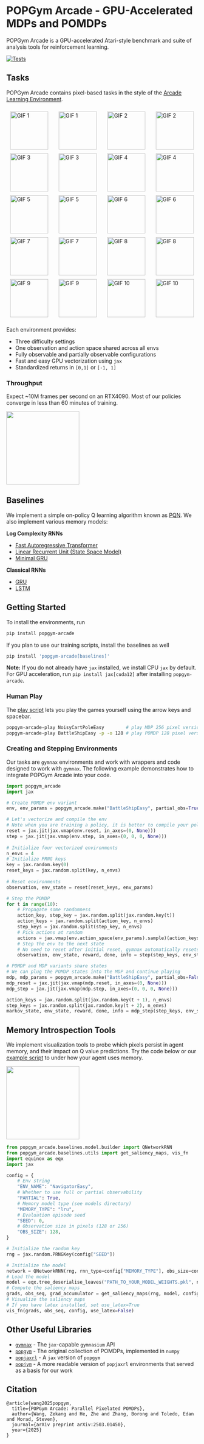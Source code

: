 # POPGym Arcade - GPU-Accelerated MDPs and POMDPs 

POPGym Arcade is a GPU-accelerated Atari-style benchmark and suite of analysis tools for reinforcement learning.

[![Tests](https://github.com/bolt-research/popgym-arcade/actions/workflows/python_app.yaml/badge.svg)](https://github.com/bolt-research/popgym-arcade/actions/workflows/python_app.yaml)

## Tasks
POPGym Arcade contains pixel-based tasks in the style of the [Arcade Learning Environment](https://github.com/Farama-Foundation/Arcade-Learning-Environment).

<div style="display: flex; flex-wrap: wrap; gap: 10px; justify-content: space-between; padding: 10px;">
    <img src="imgs/cartpole_f.gif" alt="GIF 1" style="width: 100px; height: 100px;">
    <img src="imgs/cartpole_p.gif" alt="GIF 1" style="width: 100px; height: 100px;">
    <img src="imgs/autoencode_f.gif" alt="GIF 2" style="width: 100px; height: 100px;">
    <img src="imgs/autoencode_p.gif" alt="GIF 2" style="width: 100px; height: 100px;">
    <img src="imgs/breakout_f.gif" alt="GIF 3" style="width: 100px; height: 100px;">
    <img src="imgs/breakout_p.gif" alt="GIF 3" style="width: 100px; height: 100px;">
    <img src="imgs/minesweeper_f.gif" alt="GIF 4" style="width: 100px; height: 100px;">
    <img src="imgs/minesweeper_p.gif" alt="GIF 4" style="width: 100px; height: 100px;">
    <img src="imgs/tetris_f.gif" alt="GIF 5" style="width: 100px; height: 100px;">
    <img src="imgs/tetris_p.gif" alt="GIF 5" style="width: 100px; height: 100px;">
    <img src="imgs/skittles_f.gif" alt="GIF 6" style="width: 100px; height: 100px;">
    <img src="imgs/skittles_p.gif" alt="GIF 6" style="width: 100px; height: 100px;">
    <img src="imgs/navigator_f.gif" alt="GIF 7" style="width: 100px; height: 100px;">
    <img src="imgs/navigator_p.gif" alt="GIF 7" style="width: 100px; height: 100px;">
    <img src="imgs/countrecall_f.gif" alt="GIF 8" style="width: 100px; height: 100px;">
    <img src="imgs/countrecall_p.gif" alt="GIF 8" style="width: 100px; height: 100px;">
    <img src="imgs/battleship_f.gif" alt="GIF 9" style="width: 100px; height: 100px;">
    <img src="imgs/battleship_p.gif" alt="GIF 9" style="width: 100px; height: 100px;">
    <img src="imgs/ncartpole_f.gif" alt="GIF 10" style="width: 100px; height: 100px;">
    <img src="imgs/ncartpole_p.gif" alt="GIF 10" style="width: 100px; height: 100px;">
</div>

Each environment provides:
- Three difficulty settings
- One observation and action space shared across all envs
- Fully observable and partially observable configurations
- Fast and easy GPU vectorization using `jax`
- Standardized returns in `[0,1]` or `[-1, 1]`


### Throughput
Expect ~10M frames per second on an RTX4090. Most of our policies converge in less than 60 minutes of training. 

<img src="imgs/fps.png" height="192" />  
<!-- img src="imgs/wandb.png" height="192" / --> 


## Baselines
We implement a simple on-policy Q learning algorithm known as [PQN](https://arxiv.org/abs/2407.04811). We also implement various memory models:

**Log Complexity RNNs**
- [Fast Autoregressive Transformer](https://arxiv.org/abs/2006.16236)
- [Linear Recurrent Unit (State Space Model)](https://arxiv.org/abs/2303.06349)
- [Minimal GRU](https://arxiv.org/abs/2410.01201)

**Classical RNNs**
- [GRU](https://arxiv.org/abs/1412.3555)
- [LSTM](https://dl.acm.org/doi/10.1162/neco.1997.9.8.1735)

## Getting Started

To install the environments, run

```bash
pip install popgym-arcade
```
If you plan to use our training scripts, install the baselines as well

```bash
pip install 'popgym-arcade[baselines]'
```

**Note:** If you do not already have `jax` installed, we install CPU `jax` by default. For GPU acceleration, run `pip install jax[cuda12]` after installing `popgym-arcade`.

### Human Play
The [play script](popgym_arcade/play.py) lets you play the games yourself using the arrow keys and spacebar.

```bash
popgym-arcade-play NoisyCartPoleEasy        # play MDP 256 pixel version
popgym-arcade-play BattleShipEasy -p -o 128 # play POMDP 128 pixel version
```

### Creating and Stepping Environments
Our tasks are `gymnax` environments and work with wrappers and code designed to work with `gymnax`. The following example demonstrates how to integrate POPGym Arcade into your code. 

```python
import popgym_arcade
import jax

# Create POMDP env variant
env, env_params = popgym_arcade.make("BattleShipEasy", partial_obs=True)

# Let's vectorize and compile the env
# Note when you are training a policy, it is better to compile your policy_update rather than the env_step
reset = jax.jit(jax.vmap(env.reset, in_axes=(0, None)))
step = jax.jit(jax.vmap(env.step, in_axes=(0, 0, 0, None)))
    
# Initialize four vectorized environments
n_envs = 4
# Initialize PRNG keys
key = jax.random.key(0)
reset_keys = jax.random.split(key, n_envs)
    
# Reset environments
observation, env_state = reset(reset_keys, env_params)

# Step the POMDP
for t in range(10):
    # Propagate some randomness
    action_key, step_key = jax.random.split(jax.random.key(t))
    action_keys = jax.random.split(action_key, n_envs)
    step_keys = jax.random.split(step_key, n_envs)
    # Pick actions at random
    actions = jax.vmap(env.action_space(env_params).sample)(action_keys)
    # Step the env to the next state
    # No need to reset after initial reset, gymnax automatically resets when done
    observation, env_state, reward, done, info = step(step_keys, env_state, actions, params)

# POMDP and MDP variants share states
# We can plug the POMDP states into the MDP and continue playing
mdp, mdp_params = popgym_arcade.make("BattleShipEasy", partial_obs=False)
mdp_reset = jax.jit(jax.vmap(mdp.reset, in_axes=(0, None)))
mdp_step = jax.jit(jax.vmap(mdp.step, in_axes=(0, 0, 0, None)))

action_keys = jax.random.split(jax.random.key(t + 1), n_envs)
step_keys = jax.random.split(jax.random.key(t + 2), n_envs)
markov_state, env_state, reward, done, info = mdp_step(step_keys, env_state, actions, mdp_params)
```

## Memory Introspection Tools 
We implement visualization tools to probe which pixels persist in agent memory, and their
impact on Q value predictions. Try the code below or our [example script](plotting/plot_grads.ipynb) to under how your agent uses memory.

<img src="imgs/grads_example.png" height="192" />


```python
from popgym_arcade.baselines.model.builder import QNetworkRNN
from popgym_arcade.baselines.utils import get_saliency_maps, vis_fn
import equinox as eqx
import jax

config = {
    # Env string
    "ENV_NAME": "NavigatorEasy",
    # Whether to use full or partial observability
    "PARTIAL": True,
    # Memory model type (see models directory)
    "MEMORY_TYPE": "lru",
    # Evaluation episode seed
    "SEED": 0,
    # Observation size in pixels (128 or 256)
    "OBS_SIZE": 128,
}

# Initialize the random key
rng = jax.random.PRNGKey(config["SEED"])

# Initialize the model
network = QNetworkRNN(rng, rnn_type=config["MEMORY_TYPE"], obs_size=config["OBS_SIZE"])
# Load the model
model = eqx.tree_deserialise_leaves("PATH_TO_YOUR_MODEL_WEIGHTS.pkl", network)
# Compute the saliency maps
grads, obs_seq, grad_accumulator = get_saliency_maps(rng, model, config)
# Visualize the saliency maps
# If you have latex installed, set use_latex=True
vis_fn(grads, obs_seq, config, use_latex=False)
```

## Other Useful Libraries
- [`gymnax`](https://github.com/RobertTLange/gymnax) - The `jax`-capable `gymnasium` API
- [`popgym`](https://github.com/proroklab/popgym) - The original collection of POMDPs, implemented in `numpy`
- [`popjaxrl`](https://github.com/luchris429/popjaxrl) - A `jax` version of `popgym`
- [`popjym`](https://github.com/EdanToledo/popjym) - A more readable version of `popjaxrl` environments that served as a basis for our work

## Citation
```
@article{wang2025popgym,
  title={POPGym Arcade: Parallel Pixelated POMDPs},
  author={Wang, Zekang and He, Zhe and Zhang, Borong and Toledo, Edan and Morad, Steven},
  journal={arXiv preprint arXiv:2503.01450},
  year={2025}
}
```
